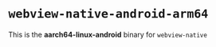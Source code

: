 # `webview-native-android-arm64`

This is the **aarch64-linux-android** binary for `webview-native`
